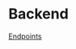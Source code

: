 # Backend

[Endpoints](https://galactic-escape-804413.postman.co/workspace/Stumble~8b18c535-4c33-4445-9f41-3fd645691d7d/collection/20124508-30a6e9dc-c460-473e-a0c3-e2fc2c5e066d?action=share&creator=20124508&active-environment=26183107-3fa6a988-04b0-403c-8575-7ec046deff9c)